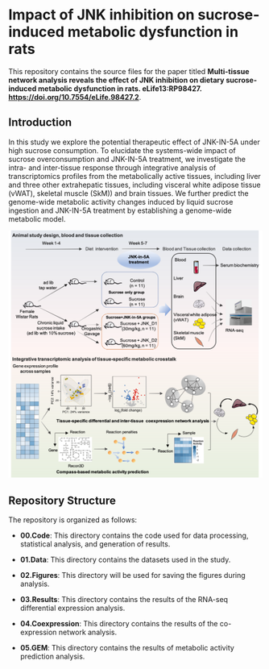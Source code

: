 # Impact of JNK inhibition on sucrose-induced metabolic dysfunction in rats

This repository contains the source files for the paper titled **Multi-tissue network analysis reveals the effect of JNK inhibition on dietary sucrose-induced metabolic dysfunction in rats. eLife13:RP98427. https://doi.org/10.7554/eLife.98427.2**. 

## Introduction

In this study we explore the potential therapeutic effect of JNK-IN-5A under high sucrose consumption. To elucidate the systems-wide impact of sucrose overconsumption and JNK-IN-5A treatment, we investigate the intra- and inter-tissue response through integrative analysis of transcriptomics profiles from the metabolically active tissues, including liver and three other extrahepatic tissues, including visceral white adipose tissue (vWAT), skeletal muscle (SkM)) and brain tissues. We further predict the genome-wide metabolic activity changes induced by liquid sucrose ingestion and JNK-IN-5A treatment by establishing a genome-wide metabolic model.

<p align="center">
  <img src="https://github.com/yanghong-bio/JNK.rat/blob/main/02.Figures/studyoview.png" alt="Overview" width="600">
</p>


## Repository Structure
The repository is organized as follows:

- **00.Code**: This directory contains the code used for data processing, statistical analysis, and generation of results.

- **01.Data**: This directory contains the datasets used in the study.

- **02.Figures**: This directory will be used for saving the figures during analysis.

- **03.Results**: This directory contains the results of the RNA-seq differential expression analysis.

- **04.Coexpression**: This directory contains the results of the co-expression network analysis.

- **05.GEM**: This directory contains the results of metabolic activity prediction analysis.
